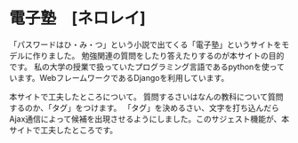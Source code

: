 # 電子塾　[ネロレイ]
「パスワードはひ・み・つ」という小説で出てくる「電子塾」というサイトをモデルに作りました。
勉強関連の質問をしたり答えたりするのが本サイトの目的です。
私の大学の授業で扱っていたプログラミング言語であるpythonを使っています。WebフレームワークであるDjangoを利用しています。

本サイトで工夫したところについて。
質問するさいはなんの教科について質問するのか、「タグ」をつけます。
「タグ」を決めるさい、文字を打ち込んだらAjax通信によって候補を出現させるようにしました。このサジェスト機能が、本サイトで工夫したところです。
